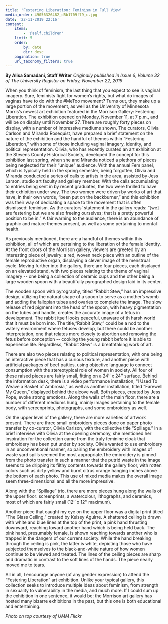 ```yaml
---
title: 'Festering Liberation: Feminism in Full View'
media_order: 49056326482_d5b1709f79_c.jpg
date: '22-11-2019 22:16'
content:
    items:
        - '@self.children'
    limit: 5
    order:
        by: date
        dir: desc
    pagination: true
    url_taxonomy_filters: true
---
```


**By Alisa Samadani, Staff Writer** _Originally published in Issue 6, Volume 32 of The University Register on Friday, November 22, 2019_

When you think of feminism, the last thing that you expect to see is vaginal imagery. Sure, feminists fight for women’s rights, but what do images of vaginas have to do with the #MeToo movement? Turns out, they make up a large portion of the movement, as well as the University of Minnesota Morris’s newest art exhibition featured in the Morrison Gallery: Festering Liberation. The exhibition opened on Monday, November 11, at 7 p.m., and will be on display until November 27. There are roughly forty pieces on display, with a number of impressive mediums shown. The curators, Olivia Carlson and Miranda Rosequist, have prepared a brief statement on the nature of the exhibition and the handful of themes within “Festering Liberation,” with some of those including vaginal imagery, identity, and political representation. Olivia, who has recently curated an art exhibition at the Stevens County Historical Society, developed the concept for this exhibition last spring, when she and Miranda noticed a plethora of pieces being neglected for their “unique” audience. With the annual Fem panel, which is typically held in the spring semester, being forgotten, Olivia and Miranda conducted a series of calls to artists in the area, assisted by Jess Larson, studio art faculty and gallery member. With the calls accumulating to entries being sent in by recent graduates, the two were thrilled to have their exhibition under way. The two women were driven by works of art that have, in their own words, “been put on the backburner,” and this exhibition was their way of dedicating a space to the movement that is often dismissed: feminism. As the curators’ statement in the gallery reads: “[we] are festering but we are also freeing ourselves; that is a pretty powerful position to be in.” A fair warning to the audience, there is an abundance of graphic and mature themes present, as well as some pertaining to mental health.

As previously mentioned, there are a handful of themes within this exhibition, all of which are pertaining to the liberation of the female identity. At the front doors of the Morrison gallery, viewers are greeted by an interesting piece of jewelry: a red, woven neck piece with an outline of the female reproductive organ, displaying a clever image of the menstrual cycle. Moving further into the gallery, there are four pieces, each displayed on an elevated stand, with two pieces relating to the theme of vaginal imagery -- one being a collection of ceramic cups and the other being a large wooden spoon with a beautifully pyrographed design laid in its center.

The wooden spoon with pyrography, titled “Rabbit Stew,” has an impressive design, utilizing the natural shape of a spoon to serve as a mother’s womb and adding the fallopian tubes and ovaries to complete the image. The slow release of red pigment into the head of the spoon, with heavy pigmentation on the tubes and handle, creates the accurate image of a fetus in development. The rabbit itself looks peaceful, unaware of th harsh world that it must be born into. The title,“Rabbit Stew,” could be a nod to the watery environment where fetuses develop, but there could be another interpretation, one that relates more closely to abortion and removing the fetus before conception -- cooking the young rabbit before it is able to experience life. Regardless, “Rabbit Stew” is a breathtaking work of art.

There are also two pieces relating to political representation, with one being an interactive piece that has a curious texture, and another piece with artificial packages of beef patties, using objective language to connect consumption with the stereotypical role of women in society. All four of these raised pieces are fairly small, fitting on a 24’’ x 24’’ surface. Behind the information desk, there is a video performance installation, “I Used To Weave a Basket of Ambrosia,” as well as another installation, titled “Farewell My Queen,” displayed behind the alcove wall. Both pieces, created by Jess Pope, evoke strong emotions. Along the walls of the main floor, there are a number of different mediums hung, mainly images pertaining to the female body, with screenprints, photographs, and some embroidery as well.

On the upper level of the gallery, there are more varieties of artwork present. There are three small embroidery pieces done on paper photo transfer by co-curator, Olivia Carlson, with the collective title “Spillage.” In a brief interview with Olivia at the opening ceremony, she mentioned her inspiration for the collection came from the truly feminine cloak that embroidery has been put under by society. Olivia wanted to use embroidery in an unconventional manner, so pairing the embroidery with images of waste yard spills seemed the most appropriate.The embroidery is pinned from the photo transfer in such a manner that the putrid waste in the image seems to be dripping its filthy contents towards the gallery floor, with rotten colors such as dirty yellow and burnt citrus orange hanging inches above the bottom of each photo. This use of mixed media makes the overall image seem three-dimensional and all the more impressive.

Along with the “Spillage” trio, there are more pieces hung along the walls of the upper floor: screenprints, a watercolour, lithographs, and ceramics, most of which are fairly small (12’’ x 12’’ maximum). 

Another piece that caught my eye on the upper floor was a digital print titled “The Glass Ceiling,” created by Kelsey Aguirre. A shattered ceiling is drawn with white and blue lines at the top of the print, a pink hand thrusting downward, reaching toward another hand which is being held back. The pink hand, presumably female, is shown reaching towards another who is trapped in the dangers of our current society. While the hand breaking through the ceiling is pink, the latter is white, depicting those who have subjected themselves to the black-and-white nature of how women continue to be viewed and treated. The lines of the ceiling pieces are sharp and dramatic in contrast to the soft lines of the hands. The piece nearly moved me to tears. 

All in all, I encourage anyone (of any gender expression) to attend the “Festering Liberation” art exhibition. Unlike your typical gallery, this collection seeks to introduce multiple ideas about feminism, from strength in sexuality to vulnerability in the media, and much more. If I could sum up the exhibition in one sentence, it would be: the Morrison art gallery has hosted many bizarre exhibitions in the past, but this one is both educational and entertaining.

_Photo on top courtesy of UMM Flickr_